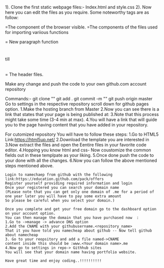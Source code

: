 1). Clone the first static webpage files:- Index.html  and  style.css
2). Now here you can edit the files as you require.
Some noteworthy tags are as follow:

<body>=The component of the browser visible.
<head>=The components of the files used for importing variious functions
<p> = New paragraph function
<h1></h1> till <h6></h6>= The header files.

Make any change and push the code to your own github.com account repository

Commands:- git clone "<URL OF GITHUB>"
		   git add .
		   git commit -m "<Mention your comment>"
		   git push origin master
Go to settings in the respective repository scroll down for github pages option.
	1.Make the hosting branch from Master 
	2.Now you can see there is a link that states that your page is being published at:<Link>
	3.Note that this process might take some time (3-4 min at max).
	4.You will have a link that will guide you to the page having content that you have added in your repository.


For cutomized repository You will have to follow these steps:
	1.Go to HTML5 Link:https://html5up.net/
	2.Download the template you are interested in 
	3.Now extract the files and open the Eentire files in your favorite code editor.
	4.Hopping you know html and css- Now coustomize the common fields out in these templpate as your liking.
	5.Once done push the code to your done with all the changes.
	6.Now you can follow the above mentioned steps mentioned above.
	
	Login to namechaep from github with the following link:https://education.github.com/pack/offers
	Register yourself providing required information and login 
	Once your registered you can search your domain name
	(PLease note that you can get only one domain of .me for a period of one year later you will have to pay some extra amount
	So please be careful when you select your domain.)
	
	Once you complete and get your free domain go to the dashboard option on your account option.
	You can then manage the domain that you have purchased now	:
	1.Go to ->manage -> advance DNS option
	2.Add the CNAME with your githubusername.<repository_name>
	That it you have told you namecheap about github -- Now tell github about namecheap
	3. Go to your reopsitory and add a file named->CNAME 
	content inside this should be :www.<Your domain name>.me
	4.Now go to settings in repo-> Githhub sites 
	You will see that your domain name having portfolio website.
	
	Have great time and enjoy coding..!!!!!!!!!!
